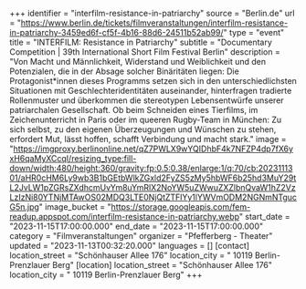 +++
identifier = "interfilm-resistance-in-patriarchy"
source = "Berlin.de"
url = "https://www.berlin.de/tickets/filmveranstaltungen/interfilm-resistance-in-patriarchy-3459ed6f-cf5f-4b16-88d6-24511b52ab99/"
type = "event"
title = "INTERFILM: Resistance in Patriarchy"
subtitle = "Documentary Competition | 39th International Short Film Festival Berlin"
description = "Von Macht und Männlichkeit, Widerstand und Weiblichkeit und den Potenzialen, die in der Absage solcher Binäritäten liegen: Die Protagonist*innen dieses Programms setzen sich in den unterschiedlichsten Situationen mit Geschlechteridentitäten auseinander, hinterfragen tradierte Rollenmuster und überkommen die stereotypen Lebensentwürfe unserer patriarchalen Gesellschaft. Ob beim Schneiden eines Tierfilms, im Zeichenunterricht in Paris oder im queeren Rugby-Team in München: Zu sich selbst, zu den eigenen Überzeugungen und Wünschen zu stehen, erfordert Mut, lässt hoffen, schafft Verbindung und macht stark."
image = "https://imgproxy.berlinonline.net/qZ7PWLX9wYQIDhbF4k7NFZP4dp7fX6yxH6qaMyXCcqI/resizing_type:fill-down/width:480/height:360/gravity:fp:0.5:0.38/enlarge:1/q:70/cb:2023111301/aHR0cHM6Ly9wb3B1bGEtbWlkZGxld2FyZS5zMy5hbWF6b25hd3MuY29tL2JvLW1pZGRsZXdhcmUvYm8uYmRlX2NoYW5uZWwuZXZlbnQvaW1hZ2VzLzIzNi80YTNjMTAwOS02MDQ3LTE0NjQtZTFlYy1lYWVmODM2NGNmNTgucG5n.jpg"
image_bucket = "https://storage.googleapis.com/fem-readup.appspot.com/interfilm-resistance-in-patriarchy.webp"
start_date = "2023-11-15T17:00:00.000"
end_date = "2023-11-15T17:00:00.000"
category = "Filmveranstaltungen"
organizer = "Pfefferberg - Theater"
updated = "2023-11-13T00:32:20.000"
languages = []
[contact]
location_street = "Schönhauser Allee 176"
location_city = " 10119 Berlin-Prenzlauer Berg"
[location]
location_street = "Schönhauser Allee 176"
location_city = " 10119 Berlin-Prenzlauer Berg"
+++